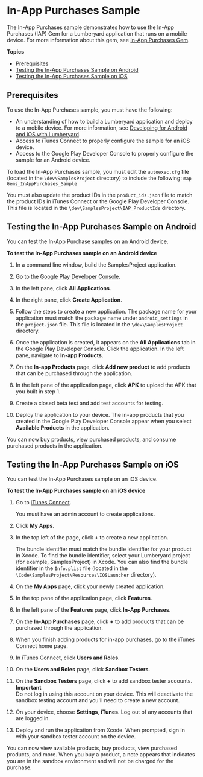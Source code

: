 # In\-App Purchases Sample<a name="sample-project-inapp-purchases"></a>

The In\-App Purchases sample demonstrates how to use the In\-App Purchases \(IAP\) Gem for a Lumberyard application that runs on a mobile device\. For more information about this gem, see [In\-App Purchases Gem](gems-system-gem-inapp-purchases.md)\.

**Topics**
+ [Prerequisites](#sample-project-inapp-purchases-prerequisites)
+ [Testing the In\-App Purchases Sample on Android](#sample-project-inapp-purchases-android-testing)
+ [Testing the In\-App Purchases Sample on iOS](#sample-project-inapp-purchases-ios-testing)

## Prerequisites<a name="sample-project-inapp-purchases-prerequisites"></a>

To use the In\-App Purchases sample, you must have the following:
+ An understanding of how to build a Lumberyard application and deploy to a mobile device\. For more information, see [Developing for Android and iOS with Lumberyard](mobile-support-intro.md)\.
+ Access to iTunes Connect to properly configure the sample for an iOS device\.
+ Access to the Google Play Developer Console to properly configure the sample for an Android device\.

To load the In\-App Purchases sample, you must edit the `autoexec.cfg` file \(located in the `\dev\SamplesProject` directory\) to include the following: `map Gems_InAppPurchases_Sample`

You must also update the product IDs in the `product_ids.json` file to match the product IDs in iTunes Connect or the Google Play Developer Console\. This file is located in the `\dev\SamplesProject\IAP_ProductIds` directory\.

## Testing the In\-App Purchases Sample on Android<a name="sample-project-inapp-purchases-android-testing"></a>

You can test the In\-App Purchase samples on an Android device\.

**To test the In\-App Purchases sample on an Android device**

1. In a command line window, build the SamplesProject application\.

1. Go to the [Google Play Developer Console](https://play.google.com/apps/publish/)\.

1. In the left pane, click **All Applications**\.

1. In the right pane, click **Create Application**\.

1. Follow the steps to create a new application\. The package name for your application must match the package name under `android_settings` in the `project.json` file\. This file is located in the `\dev\SamplesProject` directory\.

1. Once the application is created, it appears on the **All Applications** tab in the Google Play Developer Console\. Click the application\. In the left pane, navigate to **In\-app Products**\.

1. On the **In\-app Products** page, click **Add new product** to add products that can be purchased through the application\.

1. In the left pane of the application page, click **APK** to upload the APK that you built in step 1\.

1. Create a closed beta test and add test accounts for testing\.

1. Deploy the application to your device\. The in\-app products that you created in the Google Play Developer Console appear when you select **Available Products** in the application\.

You can now buy products, view purchased products, and consume purchased products in the application\.

## Testing the In\-App Purchases Sample on iOS<a name="sample-project-inapp-purchases-ios-testing"></a>

You can test the In\-App Purchases sample on an iOS device\.

**To test the In\-App Purchases sample on an iOS device**

1. Go to [iTunes Connect](https://itunesconnect.apple.com/login)\.

   You must have an admin account to create applications\.

1. Click **My Apps**\.

1. In the top left of the page, click **\+** to create a new application\.

   The bundle identifier must match the bundle identifier for your product in Xcode\. To find the bundle identifier, select your Lumberyard project \(for example, SamplesProject\) in Xcode\. You can also find the bundle identifier in the `Info.plist` file \(located in the `\Code\SamplesProject\Resources\IOSLauncher` directory\)\.

1. On the **My Apps** page, click your newly created application\.

1. In the top pane of the application page, click **Features**\.

1. In the left pane of the **Features** page, click **In\-App Purchases**\.

1. On the **In\-App Purchases** page, click **\+** to add products that can be purchased through the application\.

1. When you finish adding products for in\-app purchases, go to the iTunes Connect home page\.

1. In iTunes Connect, click **Users and Roles**\.

1. On the **Users and Roles** page, click **Sandbox Testers**\.

1. On the **Sandbox Testers** page, click **\+** to add sandbox tester accounts\.
**Important**  
Do not log in using this account on your device\. This will deactivate the sandbox testing account and you'll need to create a new account\.

1. On your device, choose **Settings**, **iTunes**\. Log out of any accounts that are logged in\.

1. Deploy and run the application from Xcode\. When prompted, sign in with your sandbox tester account on the device\.

You can now view available products, buy products, view purchased products, and more\. When you buy a product, a note appears that indicates you are in the sandbox environment and will not be charged for the purchase\.